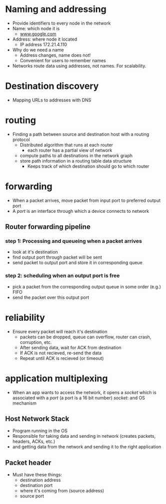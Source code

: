 # Naming and addressing
- Provide identifiers to every node in the network
- Name: which node it is
	- www.google.com
- Address: where node it located
	- IP address 172.21.4.110
 - Why do we need a name
	 - Address changes, name does not!
	  - Convenient for users to remember names
- Networks route data using addresses, not names. For scalability.
# Destination discovery
- Mapping URLs to addresses with DNS
# routing
- Finding a path between source and destination host with a routing protocol
	- Distributed algorithm that runs at each router
		- each router has a partial view of network
	 - compute paths to all destinations in the network graph
	 - store path information in a routing table data structure
		  - Keeps track of which destination should go to which router
# forwarding
- When a packet arrives, move packet from input port to preferred output port
- A *port* is an interface through which a device connects to network
## Router forwarding pipeline
### step 1: Processing and queueing when a packet arrives
- look at it's destination
- find output port through packet will be sent
- send packet to output port and store it in corresponding queue
### step 2: scheduling when an output port is free
- pick a packet from the corresponding output queue in some order (e.g.) FIFO
- send the packet over this output port

# reliability
- Ensure every packet will reach it's destination
	- packets can be dropped, queue can overflow, router can crash, corruption, etc.
	- After sending data, wait for ACK from destination
	- If ACK is not recieved, re-send the data
	- Repeat until ACK is recieved (or timeout)
# application multiplexing
- When an app wants to access the network, it opens a *socket* which is associated with a *port* (a port is a 16 bit number)
*socket*: and OS mechanism 
## Host Network Stack
- Program running in the OS
- Responsible for taking data and sending in network (creates packets, headers, ACKs, etc.)
- and getting data from the network and sending it to the right application

## Packet header
- Must have these things:
	- destination address
	- destination port
	- where it's coming from (source address)
	- source port